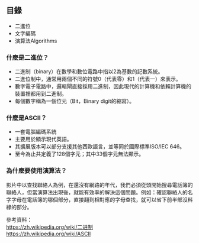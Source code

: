 ## 目錄
- 二進位
- 文字編碼
- 演算法Algorithms

### 什麼是二進位？
- 二進制（binary）在數學和數位電路中指以2為基數的記數系統。
- 二進位制中，通常用兩個不同的符號0（代表零）和1（代表一）來表示。
- 數字電子電路中，邏輯閘直接採用二進制，因此現代的計算機和依賴計算機的裝置裡都用到二進制。
- 每個數字稱為一個位元（Bit，Binary digit的縮寫）。

### 什麼是ASCII？
- 一套電腦編碼系統
- 主要用於顯示現代英語。
- 其擴展版本可以部分支援其他西歐語言，並等同於國際標準ISO/IEC 646。
- 至今為止共定義了128個字元；其中33個字元無法顯示。

### 為什麼要使用演算法？
影片中以查找聯絡人為例，在還沒有網路的年代，我們必須從頭開始搜尋電話簿的聯絡人，但當演算法出現後，就能有效率的解決這個問題。例如：確認聯絡人的名字字母在電話簿的哪個部分，直接翻到相對應的字母查找，就可以省下前半部沒料綠的部分。



參考資料：</br>
https://zh.wikipedia.org/wiki/二进制</br>
https://zh.wikipedia.org/wiki/ASCII
